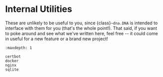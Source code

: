 
# Internal Utilities

These are unlikely to be useful to you, since {class}`~dna.DNA` is
intended to interface with them for you (that's the whole point!).
That said, if you want to poke around and see what we've written here,
feel free -- it could come in useful for a new feature or a brand new
project!

```{toctree}
:maxdepth: 1

certbot
docker
nginx
sqlite
```
